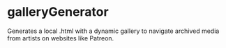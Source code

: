 # galleryGenerator
Generates a local .html with a dynamic gallery to navigate archived media from artists on websites like Patreon.
